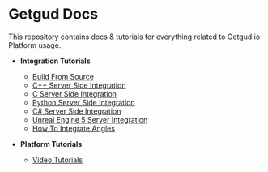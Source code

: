 # Getgud Docs

This repository contains docs & tutorials for everything related to Getgud.io Platform usage.


- <b>Integration Tutorials</b>
  * [Build From Source](https://github.com/getgud-io/getgud-docs/blob/main/Integrations/cpp-build-instructions.md)
  * [C++ Server Side Integration](https://github.com/getgud-io/getgud-docs/blob/main/Integrations/C%2B%2B/cpp-integration.md)
  * [C Server Side Integration](https://github.com/getgud-io/getgud-docs/blob/main/Integrations/C/c-integration.md)
  * [Python Server Side Integration](https://github.com/getgud-io/getgud-docs/blob/main/Integrations/Python/python-integration.md)
  * [C# Server Side Integration](https://github.com/getgud-io/getgud-docs/blob/main/Integrations/C%23/csharp-integration.md)
  * [Unreal Engine 5 Server Integration](https://github.com/getgud-io/getgud-docs/blob/main/Integrations/Unreal%20Engine/unreal-engine-5-integration.md)
  * [How To Integrate Angles](https://github.com/getgud-io/getgud-docs/blob/main/Integrations/getgud-sdk-angles-tutorial.md)
    
- <b>Platform Tutorials</b>
  * [Video Tutorials](https://www.youtube.com/playlist?list=PLMIGIFMfKUAv4AQHvnv4PzSvmd9dsYk0p)

